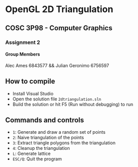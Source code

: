 # OpenGL 2D Triangulation

## COSC 3P98 - Computer Graphics
### Assignment 2

#### Group Members
Alec Ames 6843577 && Julian Geronimo 6756597 

## How to compile

- Install Visual Studio 
- Open the solution file `2dtriangulation.sln`
- Build the solution or hit F5 (Run without debugging) to run 

## Commands and controls
- `1`: Generate and draw a random set of points
- `2`: Naive triangulation of the points
- `3`: Extract triangle polygons from the triangulation
- `4`: Cleanup the triangulation
- `L`: Generate lattice
- `ESC/Q`: Quit the program